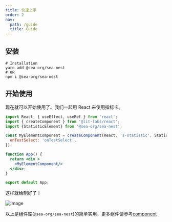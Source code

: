 ```yaml
---
title: 快速上手
order: 2
nav:
  path: /guide
  title: Guide
---
```


## 安装

```shell
# Installation
yarn add @sea-org/sea-nest
# OR
npm i @sea-org/sea-nest
```

## 开始使用

现在就可以开始使用了。我们一起用 React 来使用指标卡。

```jsx | pure
import React, { useEffect, useRef } from 'react';
import { createComponent } from '@lit-labs/react';
import {StatisticElement} from '@sea-org/sea-nest';

const MyElementComponent = createComponent(React, 's-statistic', StatisticElement, {
  onTestSelect: 'onTestSelect',
});

function App() {
  return <div >
    <MyElementComponent/>
  </div>;
}

export default App;
```

这样就绘制好了！

![image](https://user-images.githubusercontent.com/21967852/137872775-4b2965a5-d253-49c0-9a0d-ef69032e0d04.png)

以上是组件库(`@sea-org/sea-nest`)的简单实用，更多组件请参考[component](/components)<!-- @IGNORE PREVIOUS: link -->

